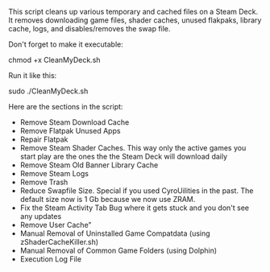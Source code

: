 This script cleans up various temporary and cached files on a Steam Deck.
It removes downloading game files, shader caches, unused flakpaks, library cache, logs, and disables/removes the swap file.

Don't forget to make it executable:

chmod +x CleanMyDeck.sh

Run it like this:

sudo ./CleanMyDeck.sh


Here are the sections in the script:
- Remove Steam Download Cache
- Remove Flatpak Unused Apps
- Repair Flatpak
- Remove Steam Shader Caches. This way only the active games you start play are the ones the the Steam Deck will download daily
- Remove Steam Old Banner Library Cache
- Remove Steam Logs
- Remove Trash
- Reduce Swapfile Size. Special if you used CyroUilities in the past. The default size now is 1 Gb because we now use ZRAM.
- Fix the Steam Activity Tab Bug where it gets stuck and you don't see any updates
- Remove User Cache"
- Manual Removal of Uninstalled Game Compatdata (using zShaderCacheKiller.sh)
- Manual Removal of Common Game Folders (using Dolphin)
- Execution Log File
